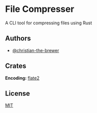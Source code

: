 # File Compresser

A CLI tool for compressing files using Rust

## Authors

- [@christian-the-brewer](https://www.github.com/christian-the-brewer)

## Crates

**Encoding:** [flate2](https://lib.rs/crates/flate2)

## License

[MIT](https://choosealicense.com/licenses/mit/)
